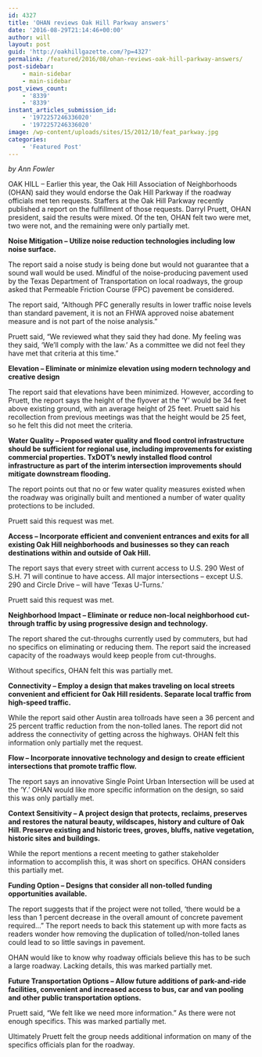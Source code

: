 ```yaml
---
id: 4327
title: 'OHAN reviews Oak Hill Parkway answers'
date: '2016-08-29T21:14:46+00:00'
author: will
layout: post
guid: 'http://oakhillgazette.com/?p=4327'
permalink: /featured/2016/08/ohan-reviews-oak-hill-parkway-answers/
post-sidebar:
    - main-sidebar
    - main-sidebar
post_views_count:
    - '8339'
    - '8339'
instant_articles_submission_id:
    - '1972257246336020'
    - '1972257246336020'
image: /wp-content/uploads/sites/15/2012/10/feat_parkway.jpg
categories:
    - 'Featured Post'
---
```


*by Ann Fowler*

OAK HILL – Earlier this year, the Oak Hill Association of Neighborhoods (OHAN) said they would endorse the Oak Hill Parkway if the roadway officials met ten requests. Staffers at the Oak Hill Parkway recently published a report on the fulfillment of those requests. Darryl Pruett, OHAN president, said the results were mixed. Of the ten, OHAN felt two were met, two were not, and the remaining were only partially met.

**Noise Mitigation – Utilize noise reduction technologies including low noise surface.**

The report said a noise study is being done but would not guarantee that a sound wall would be used. Mindful of the noise-producing pavement used by the Texas Department of Transportation on local roadways, the group asked that Permeable Friction Course (FPC) pavement be considered.

The report said, “Although PFC generally results in lower traffic noise levels than standard pavement, it is not an FHWA approved noise abatement measure and is not part of the noise analysis.”

Pruett said, “We reviewed what they said they had done. My feeling was they said, ‘We’ll comply with the law.’ As a committee we did not feel they have met that criteria at this time.”

**Elevation – Eliminate or minimize elevation using modern technology and creative design**

The report said that elevations have been minimized. However, according to Pruett, the report says the height of the flyover at the ‘Y’ would be 34 feet above existing ground, with an average height of 25 feet. Pruett said his recollection from previous meetings was that the height would be 25 feet, so he felt this did not meet the criteria.

**Water Quality – Proposed water quality and flood control infrastructure should be sufficient for regional use, including improvements for existing commercial properties. TxDOT’s newly installed flood control infrastructure as part of the interim intersection improvements should mitigate downstream flooding.**

The report points out that no or few water quality measures existed when the roadway was originally built and mentioned a number of water quality protections to be included.

Pruett said this request was met.

**Access – Incorporate efficient and convenient entrances and exits for all existing Oak Hill neighborhoods and businesses so they can reach destinations within and outside of Oak Hill.**

The report says that every street with current access to U.S. 290 West of S.H. 71 will continue to have access. All major intersections – except U.S. 290 and Circle Drive – will have ‘Texas U-Turns.’

Pruett said this request was met.

**Neighborhood Impact – Eliminate or reduce non-local neighborhood cut-through traffic by using progressive design and technology.**

The report shared the cut-throughs currently used by commuters, but had no specifics on eliminating or reducing them. The report said the increased capacity of the roadways would keep people from cut-throughs.

Without specifics, OHAN felt this was partially met.

**Connectivity – Employ a design that makes traveling on local streets convenient and efficient for Oak Hill residents. Separate local traffic from high-speed traffic.**

While the report said other Austin area tollroads have seen a 36 percent and 25 percent traffic reduction from the non-tolled lanes. The report did not address the connectivity of getting across the highways. OHAN felt this information only partially met the request.

**Flow – Incorporate innovative technology and design to create efficient intersections that promote traffic flow.**

The report says an innovative Single Point Urban Intersection will be used at the ‘Y.’ OHAN would like more specific information on the design, so said this was only partially met.

**Context Sensitivity – A project design that protects, reclaims, preserves and restores the natural beauty, wildscapes, history and culture of Oak Hill. Preserve existing and historic trees, groves, bluffs, native vegetation, historic sites and buildings.**

While the report mentions a recent meeting to gather stakeholder information to accomplish this, it was short on specifics. OHAN considers this partially met.

**Funding Option – Designs that consider all non-tolled funding opportunities available.**

The report suggests that if the project were not tolled, ‘there would be a less than 1 percent decrease in the overall amount of concrete pavement required…” The report needs to back this statement up with more facts as readers wonder how removing the duplication of tolled/non-tolled lanes could lead to so little savings in pavement.

OHAN would like to know why roadway officials believe this has to be such a large roadway. Lacking details, this was marked partially met.

**Future Transportation Options – Allow future additions of park-and-ride facilities, convenient and increased access to bus, car and van pooling and other public transportation options.**

Pruett said, “We felt like we need more information.” As there were not enough specifics. This was marked partially met.

Ultimately Pruett felt the group needs additional information on many of the specifics officials plan for the roadway.